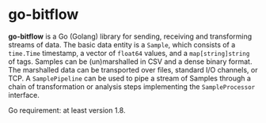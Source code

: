 # go-bitflow
**go-bitflow** is a Go (Golang) library for sending, receiving and transforming streams of data.
The basic data entity is a `Sample`, which consists of a `time.Time` timestamp, a vector of `float64` values, and a `map[string]string` of tags.
Samples can be (un)marshalled in CSV and a dense binary format.
The marshalled data can be transported over files, standard I/O channels, or TCP.
A `SamplePipeline` can be used to pipe a stream of Samples through a chain of transformation or analysis steps implementing the `SampleProcessor` interface.

Go requirement: at least version 1.8.
